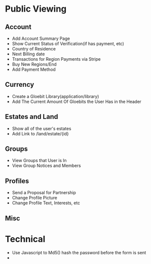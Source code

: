 
# Public Viewing

## Account
* Add Account Summary Page
 * Show Current Status of Verification(if has payment, etc)
 * Country of Residence
 * Next Billing date
* Transactions for Region Payments via Stripe
 * Buy New Regions/End
 * Add Payment Method 
## Currency
* Create a Gloebit Library(application/library)
* Add The Current Amount Of Gloebits the User Has in the Header
## Estates and Land
* Show all of the user's estates
 * Add Link to /land/estate/{id}
## Groups
* View Groups that User is In
* View Group Notices and Members
## Profiles
* Send a Proposal for Partnership
* Change Profile Picture
* Change Profile Text, Interests, etc
## Misc

# Technical
* Use Javascript to Md5() hash the password before the form is sent
* 
